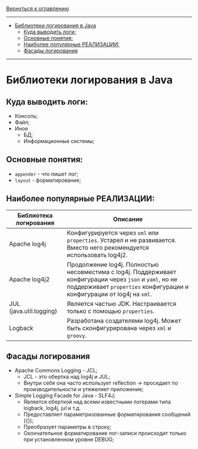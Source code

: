 [Вернуться к оглавлению](https://github.com/engine-it-in/different-level-task/blob/main/README.md)
***
* [Библиотеки логирования в Java](#библиотеки-логирования-в-java)
  * [Куда выводить логи:](#куда-выводить-логи-)
  * [Основные понятия:](#основные-понятия-)
  * [Наиболее популярные РЕАЛИЗАЦИИ:](#наиболее-популярные-реализации-)
  * [Фасады логирования](#фасады-логирования)
***

# Библиотеки логирования в Java

## Куда выводить логи:
* Консоль; 
* Файл;
* Иное 
  * БД; 
  * Информационные системы;

## Основные понятия:
- `appender` - что пишет лог;
- `layout` - форматирование;

## Наиболее популярные РЕАЛИЗАЦИИ:
| Библиотека логирования  | Описание                                                                                                                                                                           |
|-------------------------|------------------------------------------------------------------------------------------------------------------------------------------------------------------------------------|
| Apache log4j            | Конфигурируется через `xml` или `properties`. Устарел и не развивается. Вместо него рекомендуется использовать log4j2.                                                             |
| Apache log4j2           | Продолжение log4j. Полностью несовместима с log4j. Поддерживает конфигурации через `json` и `yaml`, но не поддерживает `properties` конфигурации и конфигурации от log4j на `xml`. |
| JUL (java.util.logging) | Является частью JDK. Настраивается только с помощью `properties`.                                                                                                                  |
| Logback                 | Разработана создателями log4j. Может быть сконфигурирована через `xml` и `groovy`.                                                                                                 |

## Фасады логирования
* Apache Commons Logging - JCL;
  * JCL - это обертка над log4j и JUL;
  * Внутри себя она часто использует reflection -> проседает по производительности и утяжеляет приложение;
* Simple Logging Facade for Java - SLF4J;
  * Является оберткой над всеми известными логерами типа logback, log4j, jul и т.д.
  * Предоставляет параметризованные форматирования сообщений ({}); 
  * Преобразует параметры в строку; 
  * Окончательное форматирование лог-записи происходит только при установленном уровне DEBUG;